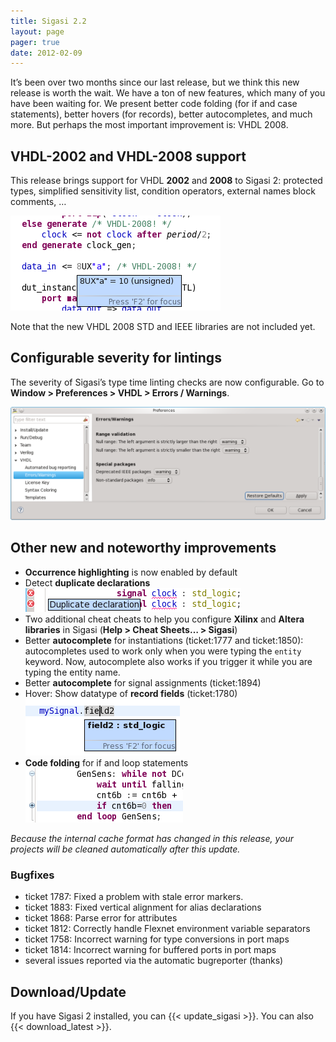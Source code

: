 ```yaml
---
title: Sigasi 2.2
layout: page
pager: true
date: 2012-02-09
---
```


It’s been over two months since our last release, but we think this new release is worth the wait. We have a ton of new features, which many of you have been waiting for. We present better code folding (for if and case statements), better hovers (for records), better autocompletes, and much more. But perhaps the most important improvement is: VHDL 2008.

VHDL-2002 and VHDL-2008 support
-------------------------------

This release brings support for VHDL **2002** and **2008** to Sigasi 2: protected types, simplified sensitivity list, condition operators, external names block comments, …

![VHDL 2008](2.2/vhdl2008.png "VHDL 2008")

Note that the new VHDL 2008 STD and IEEE libraries are not included yet.

Configurable severity for lintings
----------------------------------

The severity of Sigasi’s type time linting checks are now configurable.
Go to **Window \> Preferences \> VHDL \> Errors / Warnings**.

![Configurable severity for lintings](2.2/configurablewarnings.png "Configurable severity for lintings")

Other new and noteworthy improvements
-------------------------------------

-   **Occurrence highlighting** is now enabled by default
-   Detect **duplicate declarations**
    ![Detect duplicate declarations](2.2/duplicatedeclaration.png "Detect duplicate declarations")
-   Two additional cheat cheats to help you configure **Xilinx** and **Altera libraries** in Sigasi (**Help \> Cheat Sheets… \> Sigasi**)
-   Better **autocomplete** for instantiations (ticket:1777 and ticket:1850): autocompletes used to work only when you were typing the `entity` keyword. Now, autocomplete also works if you trigger it while you are typing the entity name.
-   Better **autocomplete** for signal assignments (ticket:1894)
-   Hover: Show datatype of **record fields** (ticket:1780)
    ![Hover datatype record fields](2.2/hoverrecordfieldspng.png "Hover datatype record fields")
-   **Code folding** for if and loop statements
	![Code folding for if and loop statements](2.2/fold_if.png "Code folding for if and loop statements")

*Because the internal cache format has changed in this release, your projects will be cleaned automatically after this update.*

### Bugfixes

-   ticket 1787: Fixed a problem with stale error markers.
-   ticket 1883: Fixed vertical alignment for alias declarations
-   ticket 1868: Parse error for attributes
-   ticket 1812: Correctly handle Flexnet environment variable separators
-   ticket 1758: Incorrect warning for type conversions in port maps
-   ticket 1814: Incorrect warning for buffered ports in port maps
-   several issues reported via the automatic bugreporter (thanks)

Download/Update
---------------

If you have Sigasi 2 installed, you can {{< update_sigasi >}}. You can also {{< download_latest >}}.
